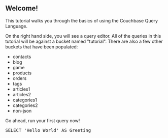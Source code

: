 ## Welcome!

This tutorial walks you through the basics of using the Couchbase Query Language.

On the right hand side, you will see a query editor. All of the queries in this tutorial will be against a bucket named "tutorial".  There are also a few other buckets that have been populated:

* contacts
* blog
* game
* products
* orders
* tags
* articles1
* articles2
* categories1
* categories2
* non-json

Go ahead, run your first query now!

<pre id="example">
SELECT 'Hello World' AS Greeting
</pre>
